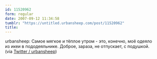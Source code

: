 ```yaml
---
id: 11520962
form: regular
date: 2007-09-12 11:34:58
tumblr: "https://untitled.urbansheep.com/post/11520962"
title:
---
```


<p>urbansheep: Самое мягкое и тёплое утром - это, конечно, моё одеяло из икеи в пододеяльнике. Доброе, зараза, не отпускает, с подушкой. (via <a href="http://twitter.com/urbansheep/statuses/263081892">Twitter / urbansheep</a>)</p>

